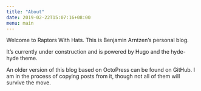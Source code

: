 ```yaml
---
title: "About"
date: 2019-02-22T15:07:16+08:00
menu: main
---
```


Welcome to Raptors With Hats. This is Benjamin Arntzen’s personal blog.

It’s currently under construction and is powered by Hugo and the hyde-hyde theme.

An older version of this blog based on OctoPress can be found on GitHub. I am in the process of copying posts from it, though not all of them will survive the move.
